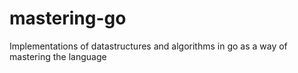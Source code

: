# mastering-go
Implementations of datastructures and algorithms in go as a way of mastering the language
